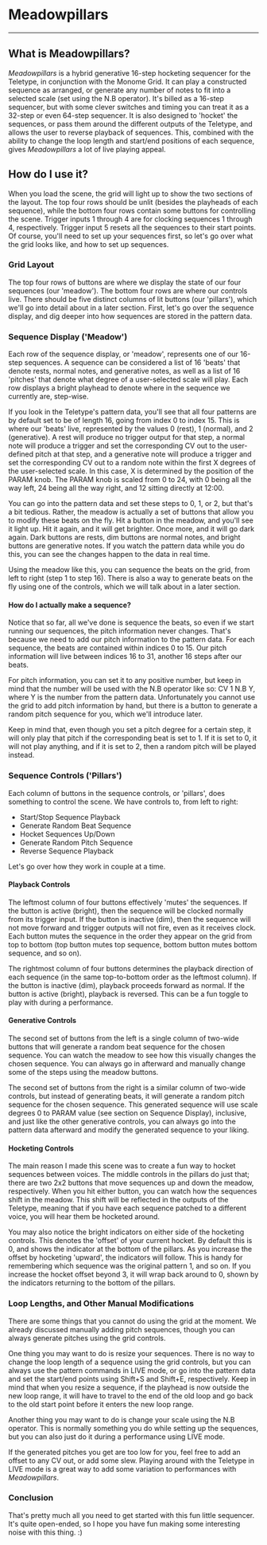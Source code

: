 # Meadowpillars

--------------------------------------------------------------------------------

## What is Meadowpillars?

_Meadowpillars_ is a hybrid generative 16-step hocketing sequencer for the
Teletype, in conjunction with the Monome Grid. It can play a constructed
sequence as arranged, or generate any number of notes to fit into a selected
scale (set using the N.B operator). It's billed as a 16-step sequencer, but with
some clever switches and timing you can treat it as a 32-step or even 64-step
sequencer. It is also designed to 'hocket' the sequences, or pass them around
the different outputs of the Teletype, and allows the user to reverse playback
of sequences. This, combined with the ability to change the loop length and
start/end positions of each sequence, gives _Meadowpillars_ a lot of live
playing appeal.

## How do I use it?

When you load the scene, the grid will light up to show the two sections of the
layout. The top four rows should be unlit (besides the playheads of each
sequence), while the bottom four rows contain some buttons for controlling the
scene. Trigger inputs 1 through 4 are for clocking sequences 1 through 4,
respectively. Trigger input 5 resets all the sequences to their start points. Of
course, you'll need to set up your sequences first, so let's go over what the
grid looks like, and how to set up sequences.

### Grid Layout

The top four rows of buttons are where we display the state of our four
sequences (our 'meadow'). The bottom four rows are where our controls live.
There should be five distinct columns of lit buttons (our 'pillars'), which
we'll go into detail about in a later section. First, let's go over the sequence
display, and dig deeper into how sequences are stored in the pattern data.

### Sequence Display ('Meadow')

Each row of the sequence display, or 'meadow', represents one of our 16-step
sequences. A sequence can be considered a list of 16 'beats' that denote rests,
normal notes, and generative notes, as well as a list of 16 'pitches' that
denote what degree of a user-selected scale will play. Each row displays a
bright playhead to denote where in the sequence we currently are, step-wise.

If you look in the Teletype's pattern data, you'll see that all four patterns
are by default set to be of length 16, going from index 0 to index 15. This is
where our 'beats' live, represented by the values 0 (rest), 1 (normal), and 2
(generative). A rest will produce no trigger output for that step, a normal note
will produce a trigger and set the corresponding CV out to the user-defined
pitch at that step, and a generative note will produce a trigger and set the
corresponding CV out to a random note within the first X degrees of the
user-selected scale. In this case, X is determined by the position of the PARAM
knob. The PARAM knob is scaled from 0 to 24, with 0 being all the way left, 24
being all the way right, and 12 sitting directly at 12:00.

You can go into the pattern data and set these steps to 0, 1, or 2, but that's a
bit tedious. Rather, the meadow is actually a set of buttons that allow you to
modify these beats on the fly. Hit a button in the meadow, and you'll see it
light up. Hit it again, and it will get brighter. Once more, and it will go dark
again. Dark buttons are rests, dim buttons are normal notes, and bright buttons
are generative notes. If you watch the pattern data while you do this, you can
see the changes happen to the data in real time.

Using the meadow like this, you can sequence the beats on the grid, from left to
right (step 1 to step 16). There is also a way to generate beats on the fly
using one of the controls, which we will talk about in a later section.

#### How do I actually make a sequence?

Notice that so far, all we've done is sequence the beats, so even if we start
running our sequences, the pitch information never changes. That's because we
need to add our pitch information to the pattern data. For each sequence, the
beats are contained within indices 0 to 15. Our pitch information will live
between indices 16 to 31, another 16 steps after our beats.

For pitch information, you can set it to any positive number, but keep in mind
that the number will be used with the N.B operator like so: CV 1 N.B Y, where Y
is the number from the pattern data. Unfortunately you cannot use the grid to
add pitch information by hand, but there is a button to generate a random pitch
sequence for you, which we'll introduce later.

Keep in mind that, even though you set a pitch degree for a certain step, it
will only play that pitch if the corresponding beat is set to 1. If it is set to
0, it will not play anything, and if it is set to 2, then a random pitch will be
played instead.

### Sequence Controls ('Pillars')

Each column of buttons in the sequence controls, or 'pillars', does something to
control the scene. We have controls to, from left to right:
  - Start/Stop Sequence Playback
  - Generate Random Beat Sequence
  - Hocket Sequences Up/Down
  - Generate Random Pitch Sequence
  - Reverse Sequence Playback

Let's go over how they work in couple at a time.

#### Playback Controls

The leftmost column of four buttons effectively 'mutes' the sequences. If the
button is active (bright), then the sequence will be clocked normally from its
trigger input. If the button is inactive (dim), then the sequence will not move
forward and trigger outputs will not fire, even as it receives clock. Each
button mutes the sequence in the order they appear on the grid from top to
bottom (top button mutes top sequence, bottom button mutes bottom sequence, and
so on).

The rightmost column of four buttons determines the playback direction of each
sequence (in the same top-to-bottom order as the leftmost column). If the button
is inactive (dim), playback proceeds forward as normal. If the button is active
(bright), playback is reversed. This can be a fun toggle to play with during a
performance.

#### Generative Controls

The second set of buttons from the left is a single column of two-wide buttons
that will generate a random beat sequence for the chosen sequence. You can watch
the meadow to see how this visually changes the chosen sequence. You can always
go in afterward and manually change some of the steps using the meadow buttons.

The second set of buttons from the right is a similar column of two-wide
controls, but instead of generating beats, it will generate a random pitch
sequence for the chosen sequence. This generated sequence will use scale degrees
0 to PARAM value (see section on Sequence Display), inclusive, and just like the
other generative controls, you can always go into the pattern data afterward and
modify the generated sequence to your liking.

#### Hocketing Controls

The main reason I made this scene was to create a fun way to hocket sequences
between voices. The middle controls in the pillars do just that; there are two
2x2 buttons that move sequences up and down the meadow, respectively. When you
hit either button, you can watch how the sequences shift in the meadow. This
shift will be reflected in the outputs of the Teletype, meaning that if you have
each sequence patched to a different voice, you will hear them be hocketed
around.

You may also notice the bright indicators on either side of the hocketing
controls. This denotes the 'offset' of your current hocket. By default this is
0, and shows the indicator at the bottom of the pillars. As you increase the
offset by hocketing 'upward', the indicators will follow. This is handy for
remembering which sequence was the original pattern 1, and so on. If you
increase the hocket offset beyond 3, it will wrap back around to 0, shown by the
indicators returning to the bottom of the pillars.

### Loop Lengths, and Other Manual Modifications

There are some things that you cannot do using the grid at the moment. We
already discussed manually adding pitch sequences, though you can always
generate pitches using the grid controls.

One thing you may want to do is resize your sequences. There is no way to change
the loop length of a sequence using the grid controls, but you can always use
the pattern commands in LIVE mode, or go into the pattern data and set the
start/end points using Shift+S and Shift+E, respectively. Keep in mind that when
you resize a sequence, if the playhead is now outside the new loop range, it
will have to travel to the end of the old loop and go back to the old start
point before it enters the new loop range.

Another thing you may want to do is change your scale using the N.B operator.
This is normally something you do while setting up the sequences, but you can
also just do it during a performance using LIVE mode.

If the generated pitches you get are too low for you, feel free to add an offset
to any CV out, or add some slew. Playing around with the Teletype in LIVE mode
is a great way to add some variation to performances with _Meadowpillars_.

### Conclusion

That's pretty much all you need to get started with this fun little sequencer.
It's quite open-ended, so I hope you have fun making some interesting noise with
this thing. :)
